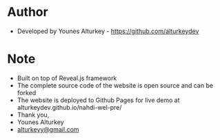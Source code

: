 # Author
- Developed by Younes Alturkey - https://github.com/alturkeydev

# Note
- Built on top of Reveal.js framework
- The complete source code of the website is open source and can be forked
- The website is deployed to Github Pages for live demo at alturkeydev.github.io/nahdi-wel-pre/
- Thank you,
- Younes Alturkey
- alturkeyy@gmail.com
